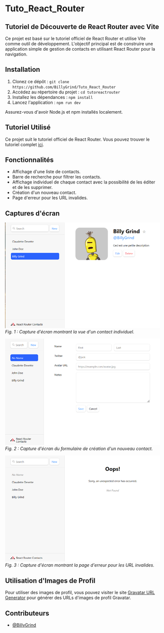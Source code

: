 # Tuto_React_Router

## Tutoriel de Découverte de React Router avec Vite

Ce projet est basé sur le tutoriel officiel de React Router et utilise Vite comme outil de développement. L'objectif principal est de construire une application simple de gestion de contacts en utilisant React Router pour la navigation.

## Installation

1. Clonez ce dépôt : `git clone https://github.com/BillyGrind/Tuto_React_Router`
2. Accédez au répertoire du projet : `cd tutoreactrouter`
3. Installez les dépendances : `npm install`
4. Lancez l'application : `npm run dev`

Assurez-vous d'avoir Node.js et npm installés localement.

## Tutoriel Utilisé

Ce projet suit le tutoriel officiel de React Router. Vous pouvez trouver le tutoriel complet [ici](https://reactrouter.com/en/main/start/tutorial).

## Fonctionnalités

- Affichage d'une liste de contacts.
- Barre de recherche pour filtrer les contacts.
- Affichage individuel de chaque contact avec la possibilité de les éditer et de les supprimer.
- Création d'un nouveau contact.
- Page d'erreur pour les URL invalides.

## Captures d'écran

![Capture d'écran d'un contact individuel](tutoreactrouter/public/screenshot/screenshot_contact.png)
*Fig. 1 : Capture d'écran montrant la vue d'un contact individuel.*

![Capture d'écran du formulaire de création d'un nouveau contact](tutoreactrouter/public/screenshot/screenshot_form.png)
*Fig. 2 : Capture d'écran du formulaire de création d'un nouveau contact.*

![Capture d'écran de la page d'erreur](tutoreactrouter/public/screenshot/screenshot_error.png)
*Fig. 3 : Capture d'écran montrant la page d'erreur pour les URL invalides.*

## Utilisation d'Images de Profil

Pour utiliser des images de profil, vous pouvez visiter le site [Gravatar URL Generator](https://vinicius73.github.io/gravatar-url-generator/#/) pour générer des URLs d'images de profil Gravatar.

## Contributeurs

- [@BillyGrind](https://github.com/BillyGrind)

